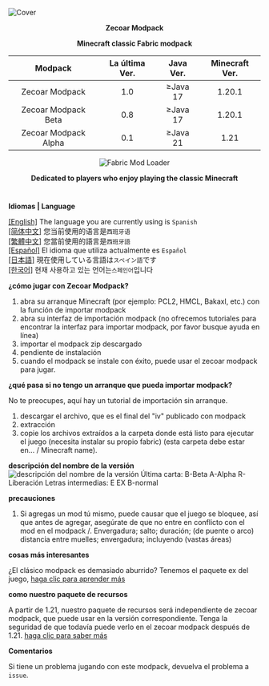 ![Cover](https://github.com/ZfIxV/Zecoar-Modpack/blob/main/Zecoar%20Modpack%20-%20Header.png)
<div align="center">
  
**Zecoar Modpack**
                                  
**Minecraft classic Fabric modpack**

| Modpack | La última Ver. | Java Ver. | Minecraft Ver. |
| :-: | :-: | :-: | :-: |
| Zecoar Modpack | 1.0 | ≥Java 17 | 1.20.1 |
| Zecoar Modpack Beta | 0.8 | ≥Java 17 | 1.20.1 |
| Zecoar Modpack Alpha | 0.1 | ≥Java 21 | 1.21 |
<p>
    <img src="https://img.shields.io/badge/Mod%20Loader-Fabric-dbd0b4?style=flat" alt="Fabric Mod Loader" />
</p>

</div>

<div align="center">

**Dedicated to players who enjoy playing the classic Minecraft**
  
</div>

#               

**Idiomas | Language**

[[English]](https://github.com/ZfIxV/Zecoar-Modpack/tree/main/README.md)   The language you are currently using is `Spanish`         
[[简体中文]](https://github.com/ZfIxV/Zecoar-Modpack/tree/main/README-SC.md)   您当前使用的语言是`西班牙语`         
[[繁體中文]](https://github.com/ZfIxV/Zecoar-Modpack/tree/main/README-TC.md)   您當前使用的語言是`西班牙語`         
[[Español]](https://github.com/ZfIxV/Zecoar-Modpack/tree/main/README-ES.md)   El idioma que utiliza actualmente es `Español`        
[[日本語]](https://github.com/ZfIxV/Zecoar-Modpack/tree/main/README-JP.md)   現在使用している言語は`スペイン語`です        
[[한국어]](https://github.com/ZfIxV/Zecoar-Modpack/tree/main/README-KO.md)   현재 사용하고 있는 언어는`스페인어`입니다         

**¿cómo jugar con Zecoar Modpack?**

1. abra su arranque Minecraft (por ejemplo: PCL2, HMCL, Bakaxl, etc.) con la función de importar modpack
2. abra su interfaz de importación modpack (no ofrecemos tutoriales para encontrar la interfaz para importar modpack, por favor busque ayuda en línea)
3. importar el modpack zip descargado
4. pendiente de instalación
5. cuando el modpack se instale con éxito, puede usar el zecoar modpack para jugar.

**¿qué pasa si no tengo un arranque que pueda importar modpack?**

No te preocupes, aquí hay un tutorial de importación sin arranque.

1. descargar el archivo, que es el final del "iv" publicado con modpack
2. extracción
3. copie los archivos extraídos a la carpeta donde está listo para ejecutar el juego (necesita instalar su propio fabric) (esta carpeta debe estar en... / Minecraft name).

**descripción del nombre de la versión**
![descripción del nombre de la versión](https://github.com/ZfIxV/Zecoar-Modpack/blob/main/EN.png)
Última carta:
B-Beta
A-Alpha
R-Liberación
Letras intermedias:
E EX
B-normal

**precauciones**

1. <span id="ref1_en"> Si agregas un mod tú mismo, puede causar que el juego se bloquee, así que antes de agregar, asegúrate de que no entre en conflicto con el mod en el modpack /. Envergadura; salto; duración; (de puente o arco) distancia entre muelles; envergadura; incluyendo (vastas áreas)</span>

**cosas más interesantes**

¿El clásico modpack es demasiado aburrido? Tenemos el paquete ex del juego, [haga clic para aprender más](https://github.com/ZfIxV/Zecoar-Modpack-EX/tree/main/README-ES.md)

**como nuestro paquete de recursos**

A partir de 1.21, nuestro paquete de recursos será independiente de zecoar modpack, que puede usar en la versión correspondiente. Tenga la seguridad de que todavía puede verlo en el zecoar modpack después de 1.21. [haga clic para saber más](https://github.com/ZfIxV/Zarba-Respack/tree/main/README-ES.md)

**Comentarios**

Si tiene un problema jugando con este modpack, devuelva el problema a `issue`.
